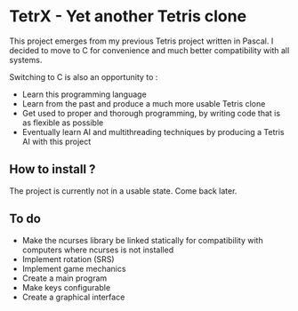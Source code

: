 # TetrX - Yet another Tetris clone

This project emerges from my previous Tetris project written in Pascal. I decided to move to C for convenience and much better compatibility with all systems.

Switching to C is also an opportunity to :
- Learn this programming language
- Learn from the past and produce a much more usable Tetris clone
- Get used to proper and thorough programming, by writing code that is as flexible as possible
- Eventually learn AI and multithreading techniques by producing a Tetris AI with this project

## How to install ?

The project is currently not in a usable state. Come back later.

## To do

- Make the ncurses library be linked statically for compatibility with computers where ncurses is not installed
- Implement rotation (SRS)
- Implement game mechanics
- Create a main program
- Make keys configurable
- Create a graphical interface
